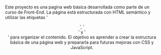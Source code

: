 Este proyecto es una pagina web básica desarrollada como parte de un curso de Front-End. La página está estructurada con HTML semántico y utilizar las etiquetas '<header>', '<main>' y '<footer>' para organizar el contenido. El objetivo es aprender a crear la estructura básica de una página web y prepararla para futuras mejoras con CSS y JavaScript. 